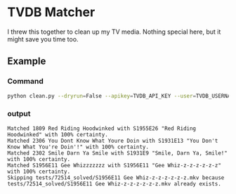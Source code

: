 # TVDB Matcher

I threw this together to clean up my TV media. Nothing special here, but it might save you time too.


## Example

### Command
```bash
python clean.py --dryrun=False --apikey=TVDB_API_KEY --user=TVDB_USERNAME --userkey=TVDB_USER_KEY --showid=TVDB_SHOW_ID /path/to/your/media
```

### output
```
Matched 1809 Red Riding Hoodwinked with S1955E26 "Red Riding Hoodwinked" with 100% certainty.
Matched 2306 You Dont Know What Youre Doin with S1931E13 "You Don't Know What You're Doin'!" with 100% certainty.
Matched 2302 Smile Darn Ya Smile with S1931E9 "Smile, Darn Ya, Smile!" with 100% certainty.
Matched S1956E11 Gee Whizzzzzzz with S1956E11 "Gee Whiz-z-z-z-z-z-z" with 100% certainty.
Skipping tests/72514_solved/S1956E11 Gee Whiz-z-z-z-z-z-z.mkv because tests/72514_solved/S1956E11 Gee Whiz-z-z-z-z-z-z.mkv already exists.
```

